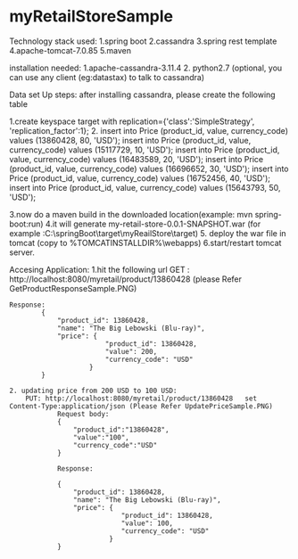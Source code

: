 # myRetailStoreSample
Technology stack used:
1.spring boot
2.cassandra
3.spring rest template
4.apache-tomcat-7.0.85 
5.maven

installation needed:
1.apache-cassandra-3.11.4
2. python2.7 (optional, you can use any client (eg:datastax) to talk to cassandra)
 
 Data set Up steps:
  after installing cassandra, please create the following table 
  
  1.create keyspace target with replication={'class':'SimpleStrategy', 'replication_factor':1};
  2. 	 insert into Price (product_id, value, currency_code) values (13860428, 80, 'USD');
		 insert into Price (product_id, value, currency_code) values (15117729, 10, 'USD');
		 insert into Price (product_id, value, currency_code) values (16483589, 20, 'USD');
		 insert into Price (product_id, value, currency_code) values (16696652, 30, 'USD');
		 insert into Price (product_id, value, currency_code) values (16752456, 40, 'USD');
		 insert into Price (product_id, value, currency_code) values (15643793, 50, 'USD');
		 
 3.now do a maven build in the downloaded location(example: mvn spring-boot:run)
 4.it will generate my-retail-store-0.0.1-SNAPSHOT.war (for example :C:\springBoot\target\myReailStore\target)
 5. deploy the war file in tomcat (copy to %TOMCATINSTALLDIR%\webapps)
 6.start/restart tomcat server.
 
 Accesing Application:
  1.hit the following url
	GET : http://localhost:8080/myretail/product/13860428 (please Refer GetProductResponseSample.PNG)
	
	Response:
			{
				"product_id": 13860428,
				"name": "The Big Lebowski (Blu-ray)",
				"price": {
							"product_id": 13860428,
							"value": 200,
							"currency_code": "USD"
						}
			}
			
	2. updating price from 200 USD to 100 USD:	
		PUT: http://localhost:8080/myretail/product/13860428   set Content-Type:application/json (Please Refer UpdatePriceSample.PNG)
				Request body:
				{
					"product_id":"13860428",
					"value":"100",
					"currency_code":"USD"
				}
				
				Response: 
								
				{
					"product_id": 13860428,
					"name": "The Big Lebowski (Blu-ray)",
					"price": {
								"product_id": 13860428,
								"value": 100,
								"currency_code": "USD"
							 }
				}
		